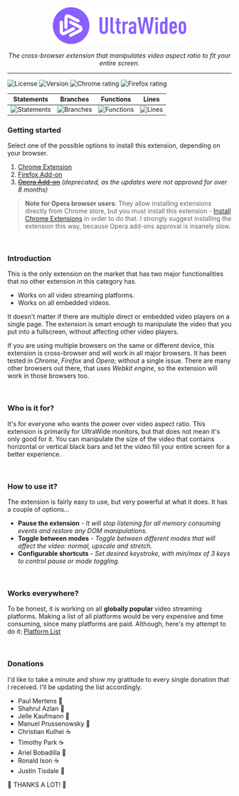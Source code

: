 <p align="center">
  <a href="https://github.com/dvlden/ultrawideo">
    <img src=".github/logo.svg" width="300" alt="UltraWideo" />
  </a>
</p>

<p align="center">
  <i>The cross-browser extension that manipulates video aspect ratio to fit your entire screen.</i>
</p>

---

![License](https://img.shields.io/github/license/dvlden/ultrawideo?color=%238a5fff&label=License&style=flat-square)
![Version](https://img.shields.io/github/package-json/version/dvlden/ultrawideo?color=%238a5fff&label=Version&style=flat-square)
![Chrome rating](https://img.shields.io/chrome-web-store/rating/bfbnagnphiehemkdgmmficmjfddgfhpl?color=%238a5fff&label=Chrome%20rating&style=flat-square)
![Firefox rating](https://img.shields.io/amo/rating/ultrawideo?color=%238a5fff&label=Firefox%20rating&style=flat-square)

| Statements | Branches | Functions | Lines |
| --- | --- | --- | --- |
| ![Statements](https://img.shields.io/badge/Coverage-100%25-brightgreen.svg) | ![Branches](https://img.shields.io/badge/Coverage-100%25-brightgreen.svg) | ![Functions](https://img.shields.io/badge/Coverage-100%25-brightgreen.svg) | ![Lines](https://img.shields.io/badge/Coverage-100%25-brightgreen.svg) |

### Getting started

Select one of the possible options to install this extension, depending on your browser.

1. [Chrome Extension](https://chrome.google.com/webstore/detail/ultrawideo/bfbnagnphiehemkdgmmficmjfddgfhpl)
2. [Firefox Add-on](https://addons.mozilla.org/en-US/firefox/addon/ultrawideo/)
3. ~~[Opera Add-on](https://addons.opera.com/en/extensions/details/ultrawideo/)~~ _(deprecated, as the updates were not approved for over 8 months)_

> **Note for Opera browser users**: They allow installing extensions directly from Chrome store, but you must install this extension - [Install Chrome Extensions](https://addons.opera.com/en/extensions/details/install-chrome-extensions/) in order to do that. I strongly suggest installing the extension this way, because Opera add-ons approval is insanely slow.

<br>

### Introduction
This is the only extension on the market that has two major functionalities that no other extension in this category has. 

- Works on all video streaming platforms.
- Works on all embedded videos.

It doesn't matter if there are multiple direct or embedded video players on a single page. The extension is smart enough to manipulate the video that you put into a fullscreen, without affecting other video players.

If you are using multiple browsers on the same or different device, this extension is cross-browser and will work in all major browsers. It has been tested in _Chrome_, _Firefox_ and _Opera_; without a single issue.
There are many other browsers out there, that uses _Webkit engine_, so the extension will work in those browsers too.

<br>

### Who is it for?
It's for everyone who wants the power over video aspect ratio. This extension is primarily for UltraWide monitors, but that does not mean it's only good for it. You can manipulate the size of the video that contains horizontal or vertical black bars and let the video fill your entire screen for a better experience.

<br>

### How to use it?
The extension is fairly easy to use, but very powerful at what it does. It has a couple of options...

- **Pause the extension** - _It will stop listening for all memory consuming events and restore any DOM manipulations.  _
- **Toggle between modes** - _Toggle between different modes that will affect the video: normal, upscale and stretch. _
- **Configurable shortcuts** - _Set desired keystroke, with min/max of 3 keys to control pause or mode toggling._

<br>

### Works everywhere?
To be honest, it is working on all **globally popular** video streaming platforms. Making a list of all platforms would be very expensive and time consuming, since many platforms are paid. Although, here's my attempt to do it:
[Platform List](./PLATFORMS.md)

<br>

### Donations
I'd like to take a minute and show my gratitude to every single donation that I received. I'll be updating the list accordingly.

- Paul Mertens 🍺
- Shahrul Azlan 🥩
- Jelle Kaufmann 🍺
- Manuel Prussenowsky 🍺
- Christian Kulhei ☕️
- Timothy Park ☕️
- Ariel Bobadilla 🍺
- Ronald Ison ☕️
- Justin Tisdale 🥩

🙌 THANKS A LOT! 🙌

